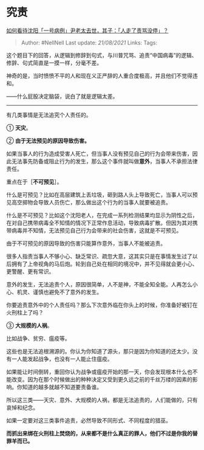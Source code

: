 # 究责
[如何看待沈阳「一号病例」尹老太去世，其子：「人走了责骂没停」？](https://www.zhihu.com/question/442659608/answer/1714242592)

> Author: #NellNell
Last update: *21/08/2021*
Links:
Tags:

这个题目下的回答，从逻辑到修辞到句式，与川普咒骂、追责“中国病毒”的逻辑、修辞、句式简直是一摸一样，分毫不差。

神奇的是，当时愤愤不平的人和现在义正严辞的人重合度极高，并且他们不觉得违和。

——什么屁股决定脑袋，说白了就是逻辑太差。

---

有几类事情是无法追究个人责任的。

① **天灾**。

② **由于无法预见的原因导致伤害。**

如果当事人的行为造成受害人死亡，但当事人没有预见自己的行为会带来伤害，因此无法事先防备或阻止行为的发生，那么这个事件就叫做**意外**，当事人不承担法律责任。

重点在于［**不可预见**］。

什么是可预见？比如在高层建筑上丢垃圾，砸到路人头上导致死亡，当事人可以预见高空掷物会导致人员伤亡，那么做出这个行为的当事人就要被追责。

什么是不可预见？比如这个沈阳老人，在完成一系列检测结果均显示为阴性之后，在对自己携带病毒全不知情的情况下正常作息活动，导致病毒扩散。但因为其对携带病毒并不知情，无法预见自己行为会带来的社会伤害，这就是不可预见。

由于不可预见的原因导致的伤害只能算作意外，当事人不能被追责。

很多人指责当事人不够小心、缺乏常识、疏忽大意，这其实只是在事情发生过了以后拥有了上帝视角的马后炮。轮到自己处在相同的境况中，并不见得就会更小心、更警醒、更有常识。

意外的发生，无法追责个人，原因很简单，人不是神，不能全知全能。人再怎么小心、机灵、谨慎也避免不了意外的发生。

你要追责意外中的个人责任吗？那么下次意外临在你头上的时候，你准备好被钉在火刑柱上了吗？

③ **大规模的人祸**。

比如战争、贫穷、瘟疫等。

这些也是无法追根溯源的。你认为你知道了源头，那只是因为你知道的还太少。没有一人能发起战争，也没有一人能止住瘟疫。

如果能让时间倒转，重回你认为战争或瘟疫开始的那一天，你会发现根本什么也不能改变。因为在那个时候做出的种种决定又受到更久远之前的千丝万缕的因素的影响。你知道的越多就越不知道要责备谁。

所以这三类——天灾、意外、大规模的人祸，都是无法追责的，人们能做的，只有哀悼和纪念。

如果一定要对这三类事件追责，必然导致不同形式、不同程度的猎巫。

**而抓出来绑在火刑柱上焚烧的，从来都不是什么真正的罪人，他们不过是你我的替罪羊而已。**
